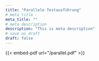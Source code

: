 ```yaml
---
title: "Parallele Testausführung"
# meta title
meta_title: ""
# meta description
description: "This is meta description"
# save as draft
draft: false
---
```


{{< embed-pdf url="/parallel.pdf" >}}
